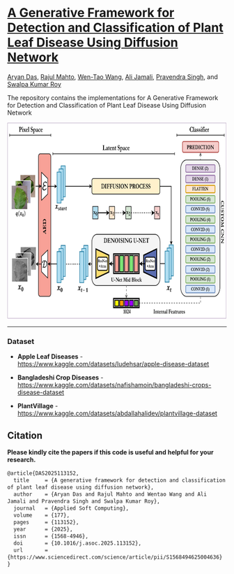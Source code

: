 # [A Generative Framework for Detection and Classification of Plant Leaf Disease Using Diffusion Network](https://www.sciencedirect.com/science/article/pii/S1568494625004636?dgcid=author)

[Aryan Das](https://tinyurl.com/aryandas), [Rajul Mahto](), [Wen-Tao Wang](anywherehope.com), [Ali Jamali](http://www.sfu.ca/geography/about/our-people/profiles/ali-jamali.html), [Pravendra Singh](https://www.iitr.ac.in/~CSE/Pravendra_Singh), and [Swalpa Kumar Roy](https://swalpa.github.io)


The repository contains the implementations for A Generative Framework for Detection and Classification of Plant Leaf Disease Using Diffusion Network


<img src="./model.jpg" width="700" height="450"/>

---------------------
### Dataset

* **Apple Leaf Diseases** - https://www.kaggle.com/datasets/ludehsar/apple-disease-dataset



* **Bangladeshi Crop Diseases** - https://www.kaggle.com/datasets/nafishamoin/bangladeshi-crops-disease-dataset



* **PlantVillage** - https://www.kaggle.com/datasets/abdallahalidev/plantvillage-dataset


Citation
---------------------

**Please kindly cite the papers if this code is useful and helpful for your research.**
  
  ```
  @article{DAS2025113152,
    title     = {A generative framework for detection and classification of plant leaf disease using diffusion network},
    author    = {Aryan Das and Rajul Mahto and Wentao Wang and Ali Jamali and Pravendra Singh and Swalpa Kumar Roy},
    journal   = {Applied Soft Computing},
    volume    = {177},
    pages     = {113152},
    year      = {2025},
    issn      = {1568-4946},
    doi       = {10.1016/j.asoc.2025.113152},
    url       = {https://www.sciencedirect.com/science/article/pii/S1568494625004636}
  }
  ```
